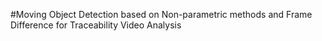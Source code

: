 #Moving Object Detection based on Non-parametric methods and Frame Difference for Traceability Video Analysis
